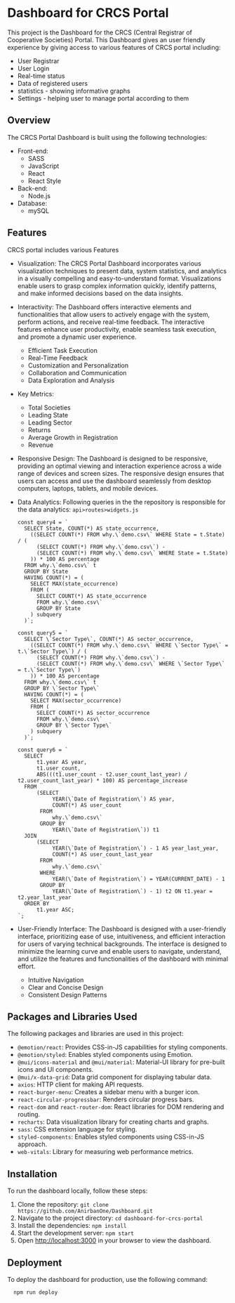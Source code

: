 # Dashboard for CRCS Portal
This project is the Dashboard for the CRCS (Central Registrar of Cooperative Societies) Portal. This Dashboard gives an user friendly experience by giving access to various features of CRCS portal including:
- User Registrar
- User Login
- Real-time status
- Data of registered users
- statistics - showing informative graphs 
- Settings - helping user to manage portal according to them


## Overview
The CRCS Portal Dashboard is built using the following technologies:

- Front-end:
    - SASS
    - JavaScript
    - React
    - React Style
- Back-end:
    - Node.js
- Database:
    - mySQL


## Features
CRCS portal includes various Features 

- Visualization: The CRCS Portal Dashboard incorporates various visualization techniques to present data, system statistics, and analytics in a visually compelling and easy-to-understand format. Visualizations enable users to grasp complex information quickly, identify patterns, and make informed decisions based on the data insights.

- Interactivity: The Dashboard offers interactive elements and functionalities that allow users to actively engage with the system, perform actions, and receive real-time feedback. The interactive features enhance user productivity, enable seamless task execution, and promote a dynamic user experience.
    - Efficient Task Execution
    - Real-Time Feedback
    - Customization and Personalization
    - Collaboration and Communication
    - Data Exploration and Analysis

- Key Metrics:
    - Total Societies
    - Leading State
    - Leading Sector
    - Returns
    - Average Growth in Registration
    - Revenue

- Responsive Design: The Dashboard is designed to be responsive, providing an optimal viewing and interaction experience across a wide range of devices and screen sizes. The responsive design ensures that users can access and use the dashboard seamlessly from desktop computers, laptops, tablets, and mobile devices.

- Data Analytics: Following queries in the the repository is responsible for the data analytics: 
    `api>routes>widgets.js`

    ```shell
    const query4 = `
      SELECT State, COUNT(*) AS state_occurrence,
        ((SELECT COUNT(*) FROM why.\`demo.csv\` WHERE State = t.State) / (
          (SELECT COUNT(*) FROM why.\`demo.csv\`) - 
          (SELECT COUNT(*) FROM why.\`demo.csv\` WHERE State = t.State)
        )) * 100 AS percentage
      FROM why.\`demo.csv\` t
      GROUP BY State
      HAVING COUNT(*) = (
        SELECT MAX(state_occurrence)
        FROM (
          SELECT COUNT(*) AS state_occurrence
          FROM why.\`demo.csv\`
          GROUP BY State
        ) subquery
      )`;
  
    const query5 = `
      SELECT \`Sector Type\`, COUNT(*) AS sector_occurrence,
        ((SELECT COUNT(*) FROM why.\`demo.csv\` WHERE \`Sector Type\` = t.\`Sector Type\`) / (
          (SELECT COUNT(*) FROM why.\`demo.csv\`) - 
          (SELECT COUNT(*) FROM why.\`demo.csv\` WHERE \`Sector Type\` = t.\`Sector Type\`)
        )) * 100 AS percentage
      FROM why.\`demo.csv\` t
      GROUP BY \`Sector Type\`
      HAVING COUNT(*) = (
        SELECT MAX(sector_occurrence)
        FROM (
          SELECT COUNT(*) AS sector_occurrence
          FROM why.\`demo.csv\`
          GROUP BY \`Sector Type\`
        ) subquery
      )`;
  
    const query6 = `
      SELECT 
          t1.year AS year,
          t1.user_count,
          ABS(((t1.user_count - t2.user_count_last_year) / t2.user_count_last_year) * 100) AS percentage_increase
      FROM 
          (SELECT 
               YEAR(\`Date of Registration\`) AS year,
               COUNT(*) AS user_count
           FROM 
               why.\`demo.csv\`
           GROUP BY 
               YEAR(\`Date of Registration\`)) t1
      JOIN 
          (SELECT 
               YEAR(\`Date of Registration\`) - 1 AS year_last_year,
               COUNT(*) AS user_count_last_year
           FROM 
               why.\`demo.csv\`
           WHERE 
               YEAR(\`Date of Registration\`) = YEAR(CURRENT_DATE) - 1
           GROUP BY 
               YEAR(\`Date of Registration\`) - 1) t2 ON t1.year = t2.year_last_year
      ORDER BY 
          t1.year ASC;
    `;
    
- User-Friendly Interface: The Dashboard is designed with a user-friendly interface, prioritizing ease of use, intuitiveness, and efficient interaction for users of varying technical backgrounds. The interface is designed to minimize the learning curve and enable users to navigate, understand, and utilize the features and functionalities of the dashboard with minimal effort.
    - Intuitive Navigation
    - Clear and Concise Design
    - Consistent Design Patterns


## Packages and Libraries Used
The following packages and libraries are used in this project:

- `@emotion/react`: Provides CSS-in-JS capabilities for styling components.
- `@emotion/styled`: Enables styled components using Emotion.
- `@mui/icons-material` and `@mui/material`: Material-UI library for pre-built icons and UI components.
- `@mui/x-data-grid`: Data grid component for displaying tabular data.
- `axios`: HTTP client for making API requests.
- `react-burger-menu`: Creates a sidebar menu with a burger icon.
- `react-circular-progressbar`: Renders circular progress bars.
- `react-dom` and `react-router-dom`: React libraries for DOM rendering and routing.
- `recharts`: Data visualization library for creating charts and graphs.
- `sass`: CSS extension language for styling.
- `styled-components`: Enables styled components using CSS-in-JS approach.
- `web-vitals`: Library for measuring web performance metrics.


## Installation
To run the dashboard locally, follow these steps:

1. Clone the repository: `git clone https://github.com/AnirbanOne/Dashboard.git`
2. Navigate to the project directory: `cd dashboard-for-crcs-portal`
3. Install the dependencies: `npm install`
4. Start the development server: `npm start`
5. Open [http://localhost:3000](http://localhost:3000) in your browser to view the dashboard.


## Deployment
To deploy the dashboard for production, use the following command:

```shell
  npm run deploy

